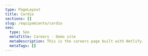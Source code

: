 ```yaml
---
type: PageLayout
title: Cardio
sections: []
slug: /equipamiento/cardio
seo:
  type: Seo
  metaTitle: Careers - Demo site
  metaDescription: This is the careers page built with Netlify.
  metaTags: []
---
```

